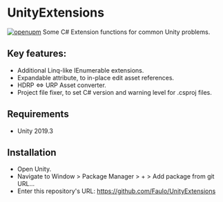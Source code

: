 # UnityExtensions
[![openupm](https://img.shields.io/npm/v/net.slothsoft.unity-extensions?label=openupm&registry_uri=https://package.openupm.com)](https://openupm.com/packages/net.slothsoft.unity-extensions/)
Some C# Extension functions for common Unity problems.

## Key features:
- Additional Linq-like IEnumerable extensions.
- Expandable attribute, to in-place edit asset references.
- HDRP <=> URP Asset converter.
- Project file fixer, to set C# version and warning level for .csproj files.

## Requirements
- Unity 2019.3

## Installation
- Open Unity.
- Navigate to Window > Package Manager > + > Add package from git URL...
- Enter this repository's URL: https://github.com/Faulo/UnityExtensions